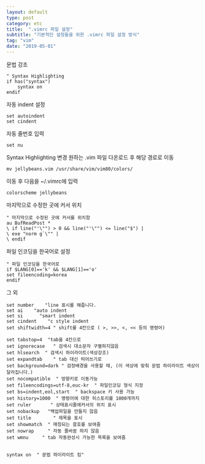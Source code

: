 ```yaml
---
layout: default
type: post
category: etc
title:  ".vimrc 파일 설정"
subtitle: "기본적인 설정들을 위한 .vimrc 파일 설정 방식"
tag: "vim"
date: "2019-05-01"
---
```


문법 강조
```
" Syntax Highlighting
if has("syntax")
    syntax on
endif
```

자동 indent 설정
```
set autoindent
set cindent
```

자동 줄번호 입력
```
set nu
```

Syntax Highlighting 변경
원하는 .vim 파일 다온로드 후 해당 경로로 이동
```
mv jellybeans.vim /usr/share/vim/vim80/colors/
```
이동 후 다음을 ~/.vimrc에 입력
```
colorscheme jellybeans
```

마지막으로 수정한 곳에 커서 위치
```
" 마지막으로 수정된 곳에 커서를 위치함
au BufReadPost *
\ if line("'\"") > 0 && line("'\"") <= line("$") |
\ exe "norm g`\"" |
\ endif

```

파일 인코딩을 한국어로 설정
```
" 파일 인코딩을 한국어로
if $LANG[0]=='k' && $LANG[1]=='o'
set fileencoding=korea
endif
```

그 외
```
set number    "line 표시를 해줍니다.
set ai    "auto indent
set si      "smart indent
set cindent    "c style indent
set shiftwidth=4 " shift를 4칸으로 ( >, >>, <, << 등의 명령어)

set tabstop=4  "tab을 4칸으로
set ignorecase   " 검색시 대소문자 구별하지않음
set hlsearch  " 검색시 하이라이트(색상강조)
set expandtab    " tab 대신 띄어쓰기로
set background=dark " 검정배경을 사용할 때, (이 색상에 맞춰 문법 하이라이트 색상이 달라집니다.)
set nocompatible  " 방향키로 이동가능
set fileencodings=utf-8,euc-kr  " 파일인코딩 형식 지정
set bs=indent,eol,start  " backspace 키 사용 가능
set history=1000  " 명령어에 대한 히스토리를 1000개까지
set ruler       " 상태표시줄에커서의 위치 표시
set nobackup   "백업파일을 만들지 않음
set title        " 제목을 표시
set showmatch  " 매칭되는 괄호를 보여줌
set nowrap     " 자동 줄바꿈 하지 않음
set wmnu     " tab 자동완성시 가능한 목록을 보여줌


syntax on  " 문법 하이라이트 킴"
```

